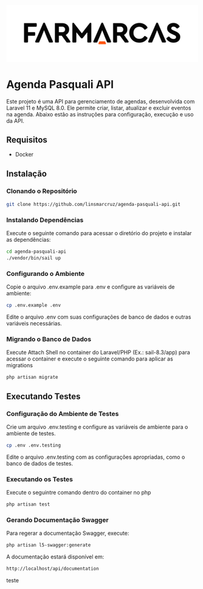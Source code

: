 ![Logo do Projeto](images/FA_Marca_Farmarcas_Web_ON.png)

# Agenda Pasquali API

Este projeto é uma API para gerenciamento de agendas, desenvolvida com Laravel 11 e MySQL 8.0. Ele permite criar, listar, atualizar e excluir eventos na agenda. Abaixo estão as instruções para configuração, execução e uso da API.

## Requisitos

- Docker

## Instalação

### Clonando o Repositório

```bash
git clone https://github.com/linsmarcruz/agenda-pasquali-api.git
```

### Instalando Dependências
Execute o seguinte comando para acessar o diretório do projeto e instalar as dependências:

```bash
cd agenda-pasquali-api
./vendor/bin/sail up
```

### Configurando o Ambiente
Copie o arquivo .env.example para .env e configure as variáveis de ambiente:

```bash
cp .env.example .env
```

Edite o arquivo .env com suas configurações de banco de dados e outras variáveis necessárias.

### Migrando o Banco de Dados
Execute Attach Shell no container do Laravel/PHP (Ex.: sail-8.3/app) para acessar o container e execute o seguinte comando para aplicar as migrations

```bash
php artisan migrate
```

## Executando Testes

### Configuração do Ambiente de Testes

Crie um arquivo .env.testing e configure as variáveis de ambiente para o ambiente de testes.
```bash
cp .env .env.testing
```

Edite o arquivo .env.testing com as configurações apropriadas, como o banco de dados de testes.

### Executando os Testes
Execute o seguintre comando dentro do container no php

```bash
php artisan test
```

### Gerando Documentação Swagger
Para regerar a documentação Swagger, execute:

```bash
php artisan l5-swagger:generate
```

A documentação estará disponível em:

```bash
http://localhost/api/documentation
```

teste
